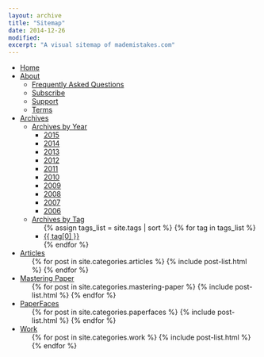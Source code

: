 ```yaml
---
layout: archive
title: "Sitemap"
date: 2014-12-26
modified: 
excerpt: "A visual sitemap of mademistakes.com"
---
```


<div class="sitemap">
  <ul id="primaryNav" class="col6">
    <li id="home"><a href="{{ site.url }}/">Home</a></li>
    <li><a href="{{ site.url }}/about/">About</a>
      <ul>
        <li><a href="{{ site.url }}/faqs/">Frequently Asked Questions</a></li>
        <li><a href="{{ site.url }}/subscribe/">Subscribe</a></li>
        <li><a href="{{ site.url }}/support/">Support</a></li>
        <li><a href="{{ site.url }}/terms/">Terms</a></li>
      </ul>
    </li>
    <li><a href="#archives">Archives</a>
      <ul>
        <li><a href="#archives-year">Archives by Year</a>
          <ul>
            <li><a href="{{ site.url }}/2014/">2015</a></li>
            <li><a href="{{ site.url }}/2014/">2014</a></li>
            <li><a href="{{ site.url }}/2013/">2013</a></li>
            <li><a href="{{ site.url }}/2012/">2012</a></li>
            <li><a href="{{ site.url }}/2011/">2011</a></li>
            <li><a href="{{ site.url }}/2010/">2010</a></li>
            <li><a href="{{ site.url }}/2009/">2009</a></li>
            <li><a href="{{ site.url }}/2008/">2008</a></li>
            <li><a href="{{ site.url }}/2007/">2007</a></li>
            <li><a href="{{ site.url }}/2006/">2006</a></li>
          </ul>
        </li>
        <li><a href="{{ site.url }}/tag/">Archives by Tag</a>
          <ul>
            {% assign tags_list = site.tags | sort %}  
            {% for tag in tags_list %} 
              <li><a href="{{ site.url }}/tag/{{ tag[0] | replace:' ','-' | downcase }}/">{{ tag[0] }}</a></li>
            {% endfor %}
          </ul>
        </li>
      </ul>
    </li>
    <li><a href="{{ site.url }}/articles/">Articles</a>
      <ul>
        {% for post in site.categories.articles %}
          {% include post-list.html %}
        {% endfor %}
      </ul>
    </li>
    <li><a href="{{ site.url }}/mastering-paper/">Mastering Paper</a>
      <ul>
        {% for post in site.categories.mastering-paper %}
          {% include post-list.html %}
        {% endfor %}
      </ul>
    </li>
    <li><a href="{{ site.url }}/paperfaces/">PaperFaces</a>
      <ul>
        {% for post in site.categories.paperfaces %}
          {% include post-list.html %}
        {% endfor %}
      </ul>
    </li>
    <li><a href="{{ site.url }}/work/">Work</a>
      <ul>
        {% for post in site.categories.work %}
          {% include post-list.html %}
        {% endfor %}
      </ul>
    </li>
  </ul><!-- /.col5 -->
</div><!-- /.sitemap -->

